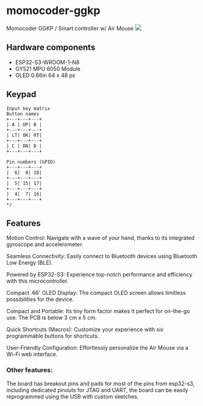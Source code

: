 # momocoder-ggkp

Momocoder GGKP / Smart controller w/ Air Mouse
![](https://res.cloudinary.com/anilmaharjan-com-np/image/upload/v1695149918/Blog/1845356405208.png)

## Hardware components

- ESP32-S3-WROOM-1-N8
- GY521 MPU 6050 Module
- OLED 0.66in 64 x 48 px

## Keypad

```
Input key matrix
Button names
+---+---+---+
| A | UP| B |
+---+---+---+
| LT| OK| RT|
+---+---+---+
| C | DN| D |
+---+---+---+

Pin numbers (GPIO)
+---+---+---+
|  6|  8| 18|
+---+---+---+
|  5| 15| 17|
+---+---+---+
|  4|  7| 16|
+---+---+---+
*/
```

## Features

Motion Control: Navigate with a wave of your hand, thanks to its integrated gyroscope and accelerometer.

Seamless Connectivity: Easily connect to Bluetooth devices using Bluetooth Low Energy (BLE).

Powered by ESP32-S3: Experience top-notch performance and efficiency with this microcontroller.

Compact .66' OLED Display: The compact OLED screen allows limitless possibilities for the device.

Compact and Portable: Its tiny form factor makes it perfect for on-the-go use. The PCB is below 3 cm x 5 cm.

Quick Shortcuts (Macros): Customize your experience with six programmable buttons for shortcuts.

User-Friendly Configuration: Effortlessly personalize the Air Mouse via a Wi-Fi web interface.

### Other features:

The board has breakout pins and pads for most of the pins from esp32-s3, including dedicated pinouts for JTAG and UART, the board can be easily reprogrammed using the USB with custom sketches.
